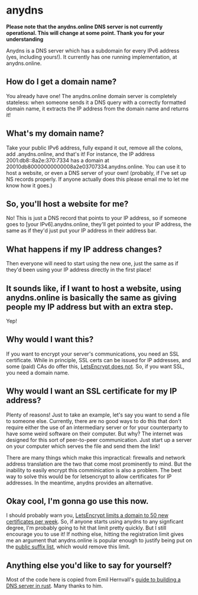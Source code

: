 # anydns
**Please note that the anydns.online DNS server is not currently operational. This will change at some point. Thank you for your understanding**

Anydns is a DNS server which has a subdomain for every IPv6 address (yes, including yours!). It currently has one running implementation, at anydns.online.

## How do I get a domain name?
You already have one! The anydns.online domain server is completely stateless: when someone sends it a DNS query with a correctly formatted domain name, it extracts the IP address from the domain name and returns it!

## What's my domain name?
Take your public IPv6 address, fully expand it out, remove all the colons, add .anydns.online, and that's it! For instance, the IP address 2001:db8::8a2e:370:7334 has a domain at 20010db80000000000008a2e03707334.anydns.online. You can use it to host a website, or even a DNS server of your own! (probably, if I've set up NS records properly. If anyone actually does this please email me to let me know how it goes.)

## So, you'll host a website for me?
No! This is just a DNS record that points to your IP address, so if someone goes to [your IPv6].anydns.online, they'll get pointed to your IP address, the same as if they'd just put your IP address in their address bar.

## What happens if my IP address changes?
Then everyone will need to start using the new one, just the same as if they'd been using your IP address directly in the first place!

## It sounds like, if I want to host a website, using anydns.online is basically the same as giving people my IP address but with an extra step.
Yep!

## Why would I want this?
If you want to encrypt your server's communications, you need an SSL certificate. While in principle, SSL certs can be issued for IP addresses, and some (paid) CAs do offer this, [LetsEncrypt does not](https://community.letsencrypt.org/t/ssl-on-a-ip-instead-of-domain/90635). So, if you want SSL, you need a domain name.

## Why would I want an SSL certificate for my IP address?
Plenty of reasons! Just to take an example, let's say you want to send a file to someone else. Currently, there are no good ways to do this that don't require either the use of an intermediary server or for your counterparty to have some weird software on their computer. But why? The internet was designed for this sort of peer-to-peer communication. Just start up a server on your computer which serves the file and send them the link!

There are many things which make this impractical: firewalls and network address translation are the two that come most prominently to mind. But the inability to easily encrypt this comminication is also a problem. The best way to solve this would be for letsencrypt to allow certificates for IP addresses. In the meantime, anydns provides an alternative.

## Okay cool, I'm gonna go use this now.
I should probably warn you, [LetsEncrypt limits a domain to 50 new certificates per week](https://letsencrypt.org/docs/rate-limits/). So, if anyone starts using anydns to any signficant degree, I'm probably going to hit that limit pretty quickly. But I still encourage you to use it! If nothing else, hitting the registration limit gives me an argument that anydns.online is popular enough to justify being put on the [public suffix list](https://publicsuffix.org/), which would remove this limit.

## Anything else you'd like to say for yourself?
Most of the code here is copied from Emil Hernvall's [guide to building a DNS server in rust](https://github.com/EmilHernvall/dnsguide). Many thanks to him.
